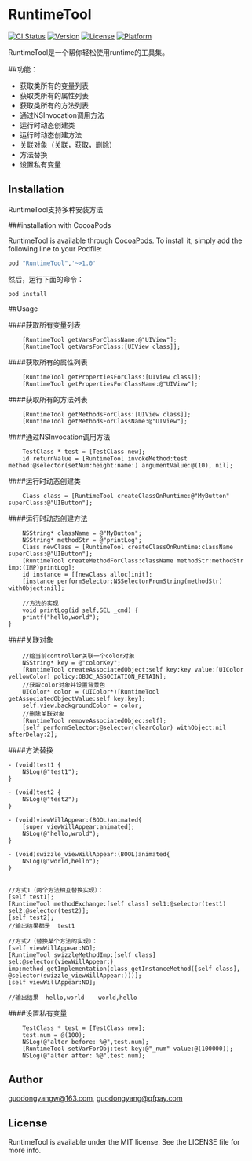# RuntimeTool

[![CI Status](http://img.shields.io/travis/guodongyangw@163.com/RuntimeTool.svg?style=flat)](https://travis-ci.org/guodongyangw@163.com/RuntimeTool)
[![Version](https://img.shields.io/cocoapods/v/RuntimeTool.svg?style=flat)](http://cocoapods.org/pods/RuntimeTool)
[![License](https://img.shields.io/cocoapods/l/RuntimeTool.svg?style=flat)](http://cocoapods.org/pods/RuntimeTool)
[![Platform](https://img.shields.io/cocoapods/p/RuntimeTool.svg?style=flat)](http://cocoapods.org/pods/RuntimeTool)

RuntimeTool是一个帮你轻松使用runtime的工具集。

##功能：

* 获取类所有的变量列表
* 获取类所有的属性列表
* 获取类所有的方法列表
* 通过NSInvocation调用方法
* 运行时动态创建类
* 运行时动态创建方法
* 关联对象（关联，获取，删除）
* 方法替换
* 设置私有变量


## Installation

RuntimeTool支持多种安装方法


###installation with CocoaPods

RuntimeTool is available through [CocoaPods](http://cocoapods.org). To install
it, simply add the following line to your Podfile:

```ruby
pod "RuntimeTool",'~>1.0'
```

然后，运行下面的命令：

```
pod install
```



##Usage


####获取所有变量列表


```
    [RuntimeTool getVarsForClassName:@"UIView"];
    [RuntimeTool getVarsForClass:[UIView class]];
```


####获取所有的属性列表


```
    [RuntimeTool getPropertiesForClass:[UIView class]];
    [RuntimeTool getPropertiesForClassName:@"UIView"];
```


####获取所有的方法列表


```
    [RuntimeTool getMethodsForClass:[UIView class]];
    [RuntimeTool getMethodsForClassName:@"UIView"];
```


####通过NSInvocation调用方法


```
    TestClass * test = [TestClass new];
    id returnValue = [RuntimeTool invokeMethod:test method:@selector(setNum:height:name:) argumentValue:@(10), nil];
```


####运行时动态创建类


```
    Class class = [RuntimeTool createClassOnRuntime:@"MyButton" superClass:@"UIButton"];
```


####运行时动态创建方法


```
    NSString* className = @"MyButton";
    NSString* methodStr = @"printLog";
    Class newClass = [RuntimeTool createClassOnRuntime:className superClass:@"UIButton"];
    [RuntimeTool createMethodForClass:className methodStr:methodStr imp:(IMP)printLog];
    id instance = [[newClass alloc]init];
    [instance performSelector:NSSelectorFromString(methodStr) withObject:nil];
    
    //方法的实现
    void printLog(id self,SEL _cmd) {
    printf("hello,world");
}
```


####关联对象


```
    //给当前controller关联一个color对象
    NSString* key = @"colorKey";
    [RuntimeTool createAssociatedObject:self key:key value:[UIColor yellowColor] policy:OBJC_ASSOCIATION_RETAIN];
    //获取color对象并设置背景色
    UIColor* color = (UIColor*)[RuntimeTool getAssociatedObjectValue:self key:key];
    self.view.backgroundColor = color;
    //删除关联对象
    [RuntimeTool removeAssociatedObjec:self];
    [self performSelector:@selector(clearColor) withObject:nil afterDelay:2];
```


####方法替换


```
- (void)test1 {
    NSLog(@"test1");
}

- (void)test2 {
    NSLog(@"test2");
}

- (void)viewWillAppear:(BOOL)animated{
    [super viewWillAppear:animated];
    NSLog(@"hello,wrold");
}

- (void)swizzle_viewWillAppear:(BOOL)animated{
    NSLog(@"world,hello");
}


//方式1（两个方法相互替换实现）：
[self test1];
[RuntimeTool methodExchange:[self class] sel1:@selector(test1) sel2:@selector(test2)];
[self test2];
//输出结果都是  test1

//方式2（替换某个方法的实现）：
[self viewWillAppear:NO];
[RuntimeTool swizzleMethodImp:[self class] sel:@selector(viewWillAppear:) imp:method_getImplementation(class_getInstanceMethod([self class], @selector(swizzle_viewWillAppear:)))];
[self viewWillAppear:NO];

//输出结果  hello,world    world,hello

```


####设置私有变量



```
    TestClass * test = [TestClass new];
    test.num = @(100);
    NSLog(@"alter before: %@",test.num);
    [RuntimeTool setVarForObj:test key:@"_num" value:@(100000)];
    NSLog(@"alter after: %@",test.num);
```

## Author

guodongyangw@163.com, guodongyang@qfpay.com

## License

RuntimeTool is available under the MIT license. See the LICENSE file for more info.


